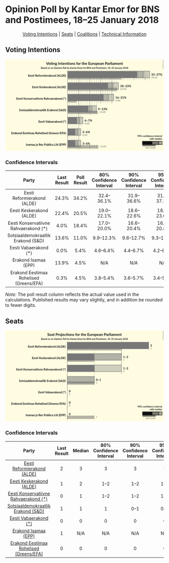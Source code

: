 # Opinion Poll by Kantar Emor for BNS and Postimees, 18–25 January 2018

<p align="center"><a href="#voting-intentions">Voting Intentions</a> | <a href="#seats">Seats</a> | <a href="#coalitions">Coalitions</a> | <a href="#technical-information">Technical Information</a></p>

## Voting Intentions

![Graph with voting intentions not yet produced](2018-01-25-KantarEmor.png "Voting Intentions")

### Confidence Intervals

| Party | Last Result | Poll Result | 80% Confidence Interval | 90% Confidence Interval | 95% Confidence Interval | 99% Confidence Interval |
|:-----:|:-----------:|:-----------:|:-----------------------:|:-----------------------:|:-----------------------:|:-----------------------:|
| Eesti Reformierakond (ALDE) | 24.3% | 34.2% | 32.4–36.1% |31.9–36.6% |31.5–37.1% |30.7–38.0% |
| Eesti Keskerakond (ALDE) | 22.4% | 20.5% | 19.0–22.1% |18.6–22.6% |18.2–23.0% |17.5–23.8% |
| Eesti Konservatiivne Rahvaerakond (*) | 4.0% | 18.4% | 17.0–20.0% |16.6–20.4% |16.2–20.8% |15.6–21.6% |
| Sotsiaaldemokraatlik Erakond (S&D) | 13.6% | 11.0% | 9.9–12.3% |9.6–12.7% |9.3–13.0% |8.8–13.7% |
| Eesti Vabaerakond (*) | 0.0% | 5.4% | 4.6–6.4% |4.4–6.7% |4.2–6.9% |3.9–7.4% |
| Erakond Isamaa (EPP) | 13.9% | 4.5% | N/A |N/A |N/A |N/A |
| Erakond Eestimaa Rohelised (Greens/EFA) | 0.3% | 4.5% | 3.8–5.4% |3.6–5.7% |3.4–5.9% |3.1–6.4% |

*Note:* The poll result column reflects the actual value used in the calculations. Published results may vary slightly, and in addition be rounded to fewer digits.

## Seats

![Graph with seats not yet produced](2018-01-25-KantarEmor-seats.png "Seats")

### Confidence Intervals

| Party | Last Result | Median | 80% Confidence Interval | 90% Confidence Interval | 95% Confidence Interval | 99% Confidence Interval |
|:-----:|:-----------:|:------:|:-----------------------:|:-----------------------:|:-----------------------:|:-----------------------:|
| <a href="#eesti-reformierakond-(alde)">Eesti Reformierakond (ALDE)</a> | 2 | 3 | 3 |3 |3 |3–4 |
| <a href="#eesti-keskerakond-(alde)">Eesti Keskerakond (ALDE)</a> | 1 | 2 | 1–2 |1–2 |1–2 |1–2 |
| <a href="#eesti-konservatiivne-rahvaerakond-(*)">Eesti Konservatiivne Rahvaerakond (*)</a> | 0 | 1 | 1–2 |1–2 |1–2 |1–2 |
| <a href="#sotsiaaldemokraatlik-erakond-(s&d)">Sotsiaaldemokraatlik Erakond (S&D)</a> | 1 | 1 | 1 |0–1 |0–1 |0–1 |
| <a href="#eesti-vabaerakond-(*)">Eesti Vabaerakond (*)</a> | 0 | 0 | 0 |0 |0 |0 |
| <a href="#erakond-isamaa-(epp)">Erakond Isamaa (EPP)</a> | 1 | N/A | N/A |N/A |N/A |N/A |
| <a href="#erakond-eestimaa-rohelised-(greens/efa)">Erakond Eestimaa Rohelised (Greens/EFA)</a> | 0 | 0 | 0 |0 |0 |0 |

